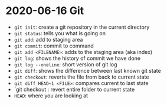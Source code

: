 # 2020-06-16 Git

- `git init`: create a git repository in the current directory
- `git status`: tells you what is going on
- `git add`: add to staging area
- `git commit`: commit to command
- `git add <FILENAME>`: adds <FILENAME> to the staging area (aka index)
- `git log`: shows the history of commit we have done
- `git log --oneline`: short version of git log
- `git diff`: shows the difference between last known git state
- `git checkout`: reverts the file from <HASG> back to current state
- `git diff HEAD~1 <FILE>`: compares current to last state
- `git checkout <HASH>: revert entire folder to current state
- `HEAD`: where you are looking at 
